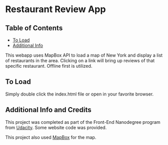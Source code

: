 # Restaurant Review App

## Table of Contents
* [To Load](#To-Load)
* [Additional Info](#Additional-Info-and-Credits)

This webapp uses MapBox API to load a map of New York and display a list of restaurants in the area. Clicking on a link will bring up reviews of that specific restaurant. Offline first is utilized.

## To Load
  Simply double click the index.html file or open in your favorite browser.

## Additional Info and Credits
  This project was completed as part of the Front-End Nanodegree program from [Udacity](https://www.udacity.com/). Some website code was provided.

  This project also used [MapBox](https://www.mapbox.com/) for the map.
